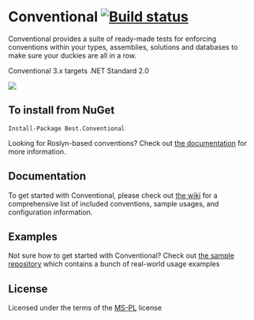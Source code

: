 Conventional [![Build status](https://ci.appveyor.com/api/projects/status/b34y026n60v9oe16?svg=true)](https://ci.appveyor.com/project/andrewabest/conventional)
============

Conventional provides a suite of ready-made tests for enforcing conventions within your types, assemblies, solutions and databases to make sure your duckies are all in a row.

Conventional 3.x targets .NET Standard 2.0

![](https://raw.github.com/andrewabest/Conventional/master/duck.png)

## To install from NuGet

    Install-Package Best.Conventional

Looking for Roslyn-based conventions? Check out [the documentation](https://github.com/andrewabest/Conventional/wiki/Roslyn-Conventions) for more information.

## Documentation

To get started with Conventional, please check out [the wiki](https://github.com/andrewabest/Conventional/wiki) for a comprehensive list of included conventions, sample usages, and configuration information.

## Examples

Not sure how to get started with Conventional? Check out [the sample repository](https://github.com/andrewabest/Conventional.Samples) which contains a bunch of real-world usage examples

## License

Licensed under the terms of the [MS-PL](https://opensource.org/licenses/MS-PL) license
